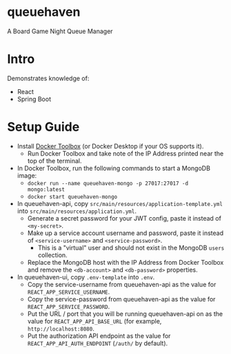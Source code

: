 # queuehaven
A Board Game Night Queue Manager

# Intro
Demonstrates knowledge of:
- React
- Spring Boot

# Setup Guide
- Install [Docker Toolbox](https://github.com/docker/toolbox/releases) (or Docker Desktop if your OS supports it).
  - Run Docker Toolbox and take note of the IP Address printed near the top of the terminal.
- In Docker Toolbox, run the following commands to start a MongoDB image:
  - ```docker run --name queuehaven-mongo -p 27017:27017 -d mongo:latest```
  - ```docker start queuehaven-mongo```
- In queuehaven-api, copy ```src/main/resources/application-template.yml``` into ```src/main/resources/application.yml```.
  - Generate a secret password for your JWT config, paste it instead of ```<my-secret>```.
  - Make up a service account username and password, paste it instead of ```<service-username>``` and ```<service-password>```.
    - This is a "virtual" user and should not exist in the MongoDB ```users``` collection.
  - Replace the MongoDB host with the IP Address from Docker Toolbox and remove the ```<db-account>``` and ```<db-password>``` properties.
- In queuehaven-ui, copy ```.env-template``` into ```.env```.
  - Copy the service-username from queuehaven-api as the value for ```REACT_APP_SERVICE_USERNAME```.
  - Copy the service-password from queuehaven-api as the value for ```REACT_APP_SERVICE_PASSWORD```.
  - Put the URL / port that you will be running queuehaven-api on as the value for ```REACT_APP_API_BASE_URL``` (for example, ```http://localhost:8080```.
  - Put the authorization API endpoint as the value for ```REACT_APP_API_AUTH_ENDPOINT``` (```/auth/``` by default).
